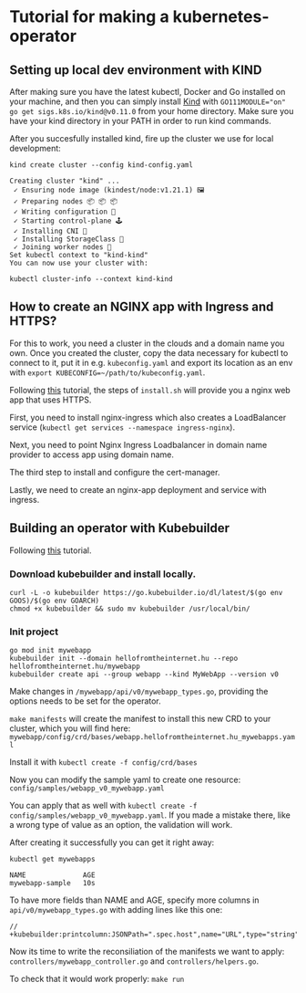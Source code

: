 # Tutorial for making a kubernetes-operator

## Setting up local dev environment with KIND

After making sure you have the latest kubectl, Docker and Go installed on your machine, and then you can simply install [Kind](https://github.com/kubernetes-sigs/kind) with `GO111MODULE="on" go get sigs.k8s.io/kind@v0.11.0` from your home directory. Make sure you have your kind directory in your PATH in order to run kind commands.

After you succesfully installed kind, fire up the cluster we use for local development:

```
kind create cluster --config kind-config.yaml

Creating cluster "kind" ...
 ✓ Ensuring node image (kindest/node:v1.21.1) 🖼
 ✓ Preparing nodes 📦 📦 📦  
 ✓ Writing configuration 📜 
 ✓ Starting control-plane 🕹️ 
 ✓ Installing CNI 🔌 
 ✓ Installing StorageClass 💾 
 ✓ Joining worker nodes 🚜 
Set kubectl context to "kind-kind"
You can now use your cluster with:

kubectl cluster-info --context kind-kind
```

## How to create an NGINX app with Ingress and HTTPS?

For this to work, you need a cluster in the clouds and a domain name you own. Once you created the cluster, copy the data necessary for kubectl to connect to it, put it in e.g. `kubeconfig.yaml` and export its location as an env with `export KUBECONFIG=~/path/to/kubeconfig.yaml`.

Following [this](https://www.fosstechnix.com/kubernetes-nginx-ingress-controller-letsencrypt-cert-managertls/) tutorial, the steps of `install.sh` will provide you a nginx web app that uses HTTPS.

First, you need to install nginx-ingress which also creates a LoadBalancer service (`kubectl get services --namespace ingress-nginx`). 

Next, you need to point Nginx Ingress Loadbalancer in domain name provider to access app using domain name.

The third step to install and configure the cert-manager.

Lastly, we need to create an nginx-app deployment and service with ingress.

## Building an operator with Kubebuilder

Following [this](https://www.youtube.com/watch?v=KBTXBUVNF2I) tutorial.

### Download kubebuilder and install locally.

```
curl -L -o kubebuilder https://go.kubebuilder.io/dl/latest/$(go env GOOS)/$(go env GOARCH)
chmod +x kubebuilder && sudo mv kubebuilder /usr/local/bin/
```

### Init project

```
go mod init mywebapp
kubebuilder init --domain hellofromtheinternet.hu --repo hellofromtheinternet.hu/mywebapp
kubebuilder create api --group webapp --kind MyWebApp --version v0
```

Make changes in `/mywebapp/api/v0/mywebapp_types.go`, providing the options needs to be set for the operator.

`make manifests` will create the manifest to install this new CRD to your cluster, which you will find here: `mywebapp/config/crd/bases/webapp.hellofromtheinternet.hu_mywebapps.yaml`

Install it with `kubectl create -f config/crd/bases`

Now you can modify the sample yaml to create one resource: `config/samples/webapp_v0_mywebapp.yaml`

You can apply that as well with `kubectl create -f config/samples/webapp_v0_mywebapp.yaml`. If you made a mistake there, like a wrong type of value as an option, the validation will work.

After creating it successfully you can get it right away:

```
kubectl get mywebapps

NAME              AGE
mywebapp-sample   10s
```

To have more fields than NAME and AGE, specify more columns in `api/v0/mywebapp_types.go` with adding lines like this one:

```
// +kubebuilder:printcolumn:JSONPath=".spec.host",name="URL",type="string"
```

Now its time to write the reconsiliation of the manifests we want to apply: `controllers/mywebapp_controller.go` and `controllers/helpers.go`.

To check that it would work properly: `make run`
